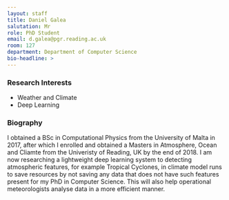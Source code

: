```yaml
---
layout: staff
title: Daniel Galea
salutation: Mr
role: PhD Student
email: d.galea@pgr.reading.ac.uk
room: 127
department: Department of Computer Science
bio-headline: >
---
```


### Research Interests

* Weather and Climate
* Deep Learning

### Biography

I obtained a BSc in Computational Physics from the University of Malta in 2017, after which I enrolled and obtained a Masters in Atmosphere, Ocean and Cliamte from the Univeristy of Reading, UK by the end of 2018. I am now researching a lightweight deep learning system to detecting atmospheric features, for example Tropical Cyclones, in climate model runs to save resources by not saving any data that does not have such features present for my PhD in Computer Science. This will also help operational meteorologists analyse data in a more efficient manner. 
